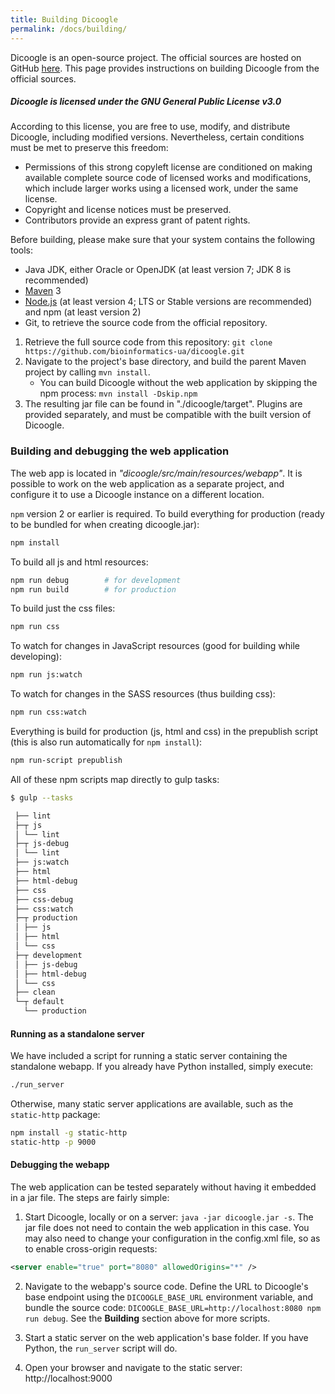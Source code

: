 ```yaml
---
title: Building Dicoogle
permalink: /docs/building/
---
```


Dicoogle is an open-source project. The official sources are hosted on GitHub [here](https://github.com/bioinformatics-ua/dicoogle.git). This page provides instructions on building Dicoogle from the official sources.

<div class="note info">
  <h5>Dicoogle is licensed under the GNU General Public License v3.0</h5>
  <p>According to this license, you are free to use, modify, and distribute Dicoogle, including modified versions. Nevertheless, certain conditions must be met to preserve this freedom:
    <ul>
      <li>Permissions of this strong copyleft license are conditioned on making available complete source code of licensed works and modifications, which include larger works using a licensed work, under the same license.</li>
      <li>Copyright and license notices must be preserved.</li>
      <li>Contributors provide an express grant of patent rights.</li>
    </ul>
  </p>
</div>

Before building, please make sure that your system contains the following tools:

 - Java JDK, either Oracle or OpenJDK (at least version 7; JDK 8 is recommended)
 - [Maven](https://maven.apache.org/) 3
 - [Node.js](https://nodejs.org/en/download/) (at least version 4; LTS or Stable versions are recommended) and npm (at least version 2)
 - Git, to retrieve the source code from the official repository.

 1. Retrieve the full source code from this repository: `git clone https://github.com/bioinformatics-ua/dicoogle.git`
 2. Navigate to the project's base directory, and build the parent Maven project by calling `mvn install`.
    - You can build Dicoogle without the web application by skipping the npm process: `mvn install -Dskip.npm`
 3. The resulting jar file can be found in "./dicoogle/target". Plugins are provided separately, and must be compatible with the built version of Dicoogle.

### Building and debugging the web application

The web app is located in _"dicoogle/src/main/resources/webapp"_. It is possible to work on the web application as a separate project, and configure it to use a Dicoogle instance on a different location.

`npm` version 2 or earlier is required. To build everything for production (ready to be bundled for when creating dicoogle.jar):

```sh
npm install
```

To build all js and html resources:

```sh
npm run debug        # for development
npm run build        # for production
```

To build just the css files:

```sh
npm run css
```

To watch for changes in JavaScript resources (good for building while developing):

```sh
npm run js:watch
```

To watch for changes in the SASS resources (thus building css):

```sh
npm run css:watch
```

Everything is build for production (js, html and css) in the prepublish script (this is also run automatically for `npm install`):

```sh
npm run-script prepublish
```

All of these npm scripts map directly to gulp tasks:

```sh
$ gulp --tasks

 ├── lint
 ├─┬ js
 │ └── lint
 ├─┬ js-debug
 │ └── lint
 ├── js:watch
 ├── html
 ├── html-debug
 ├── css
 ├── css-debug
 ├── css:watch
 ├─┬ production
 │ ├── js
 │ ├── html
 │ └── css
 ├─┬ development
 │ ├── js-debug
 │ ├── html-debug
 │ └── css
 ├── clean
 └─┬ default
   └── production
```

#### Running as a standalone server

We have included a script for running a static server containing the standalone webapp. If you already have Python installed, simply execute:

```sh
./run_server
```

Otherwise, many static server applications are available, such as the `static-http` package:

```sh
npm install -g static-http
static-http -p 9000
```

#### Debugging the webapp

The web application can be tested separately without having it embedded in a jar file. The steps are fairly simple:

1. Start Dicoogle, locally or on a server: `java -jar dicoogle.jar -s`. The jar file does not need to contain the web application in this case. You may also need to change your configuration in the config.xml file, so as to enable cross-origin requests:

```xml
<server enable="true" port="8080" allowedOrigins="*" />
```

2. Navigate to the webapp's source code. Define the URL to Dicoogle's base endpoint using the `DICOOGLE_BASE_URL` environment variable, and bundle the source code: `DICOOGLE_BASE_URL=http://localhost:8080 npm run debug`. See the **Building** section above for more scripts.

3. Start a static server on the web application's base folder. If you have Python, the `run_server` script will do.

4. Open your browser and navigate to the static server: http://localhost:9000
